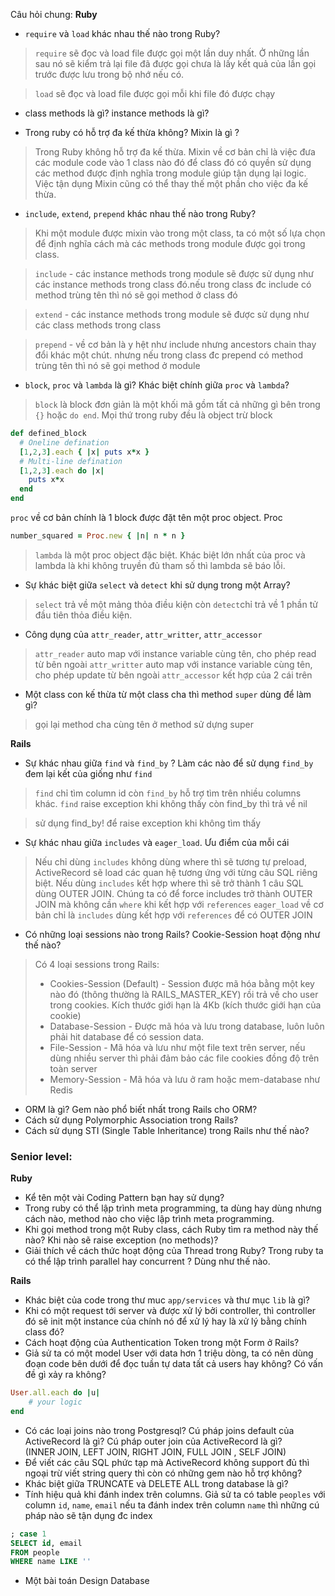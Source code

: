Câu hỏi chung:
**Ruby**
- `require` và `load` khác nhau thế nào trong Ruby?
> `require` sẽ đọc và load file được gọi một lần duy nhất. Ở những lần sau nó sẽ kiểm trả lại file đã được gọi chưa là lấy kết quả của lần gọi trước được lưu trong bộ nhớ nếu có.

> `load` sẽ đọc và load file được gọi mỗi khi file đó được chạy

- class methods là gì? instance methods là gì?

- Trong ruby có hỗ trợ đa kế thừa không? Mixin là gì ?
> Trong Ruby không hỗ trợ đa kế thừa. Mixin về cơ bản chỉ là việc đưa các module code vào 1 class nào đó để class đó có quyền sử dụng các method được định nghĩa trong module giúp tận dụng lại logic. Việc tận dụng Mixin cũng có thể thay thế một phần cho việc đa kế thừa.

- `include`, `extend`, `prepend` khác nhau thế nào trong Ruby?
> Khi một module được mixin vào trong một class, ta có một số lựa chọn để định nghĩa cách mà các methods trong module được gọi trong class.

> `include` - các instance methods trong module sẽ được sử dụng như các instance methods trong class đó.nếu trong class đc include có method trùng tên thì nó sẽ gọi method ở class đó  

> `extend` - các instance methods trong module sẽ được sử dụng như các class methods trong class

> `prepend` - về cơ bản là y hệt như include nhưng ancestors chain thay đổi khác một chút. nhưng nếu trong class đc prepend có method trùng tên thì nó sẽ gọi method ở module 

- `block`, `proc` và `lambda` là gì? Khác biệt chính giữa `proc` và `lambda`?
> `block` là block đơn giản là một khối mã gồm tất cả những gì bên trong `{}` hoặc `do end`. Mọi thứ trong ruby đều là object trừ block
```ruby
def defined_block
  # Oneline defination
  [1,2,3].each { |x| puts x*x }
  # Multi-line defination
  [1,2,3].each do |x|
    puts x*x
  end
end
```
 `proc` về cơ bản chính là 1 block được đặt tên một proc object. Proc 
```ruby
number_squared = Proc.new { |n| n * n }
```
> `lambda` là một proc object đặc biệt. Khác biệt lớn nhất của proc và lambda là khi không truyền đủ tham số thì lambda sẽ báo lỗi.

- Sự khác biệt giữa `select` và `detect` khi sử dụng trong một Array?
> `select` trả về một mảng thỏa điều kiện còn `detect`chỉ trả về 1 phần tử đầu tiên thỏa điều kiện. 

- Công dụng của `attr_reader`, `attr_writter`, `attr_accessor`
> `attr_reader` auto map với instance variable cùng tên, cho phép read từ bên ngoài 
> `attr_writter` auto map với instance variable cùng tên, cho phép update từ bên ngoài 
> `attr_accessor` kết hợp của 2 cái trên 


- Một class con kế thừa từ một class cha thì method `super` dùng để làm gì?
> gọi lại method cha cùng tên ở method sử dựng super 

**Rails**
- Sự khác nhau giữa `find` và `find_by` ? Làm các nào để sử dụng `find_by` đem lại kết của giống như `find`
> `find` chỉ tìm column id còn `find_by` hỗ trợ tìm trên nhiều columns khác. `find` raise exception khi không thấy còn find_by thì trả về nil 

> sử dụng find_by! để raise exception khi không tìm thấy 


- Sự khác nhau giữa `includes` và `eager_load`. Ưu điểm của mỗi cái
> Nếu chỉ dùng `includes` không dùng where thì sẽ tương tự preload, ActiveRecord sẽ load các quan hệ tương ứng với từng câu SQL riêng biệt. Nếu dùng `includes` kết hợp where thì sẽ trở thành 1 câu SQL dùng OUTER JOIN. Chúng ta có để force includes trở thành OUTER JOIN mà không cần `where` khi kết hợp với `references`
> `eager_load` về cơ bản chỉ là `includes` dùng kết hợp với `references` để có OUTER JOIN

- Có những loại sessions nào trong Rails? Cookie-Session hoạt động như thế nào?
> Có 4 loại sessions trong Rails: 
> - Cookies-Session (Default) - Session được mã hóa bằng một key nào đó (thông thường là RAILS_MASTER_KEY) rồi trả về cho user trong cookies. Kích thước giới hạn là 4Kb (kích thước giới hạn của cookie)
> - Database-Session - Được mã hóa và lưu trong database, luôn luôn phải hit database để có session data. 
> - File-Session - Mã hóa và lưu như một file text trên server, nếu dùng nhiều server thì phải đảm bảo các file cookies đồng độ trên toàn server 
> - Memory-Session - Mã hóa và lưu ở ram hoặc mem-database như Redis 
 

- ORM là gì? Gem nào phổ biết nhất trong Rails cho ORM?
- Cách sử dụng Polymorphic Association trong Rails?
- Cách sử dụng STI (Single Table Inheritance) trong Rails như thế nào?

### Senior level:
**Ruby**
- Kể tên một vài Coding Pattern bạn hay sử dụng?
- Trong ruby có thể lập trình meta programming, ta dùng hay dùng nhưng cách nào, method nào cho việc lập trình meta programming.
- Khi gọi method trong một Ruby class, cách Ruby tìm ra method này thế nào? Khi nào sẽ raise exception (no methods)?
- Giải thích về cách thức hoạt động của Thread trong Ruby? Trong ruby ta có thể lập trình parallel hay concurrent ? Dùng như thế nào.

**Rails**
- Khác biệt của code trong thư muc `app/services` và thư mục `lib` là gì?
- Khi có một request tới server và được xử lý bởi controller, thì controller đó sẽ init một instance của chính nó để xử lý hay là xử lý bằng chính class đó?
- Cách hoạt động của Authentication Token trong một Form ở Rails?
- Giả sử ta có một model User với data hơn 1 triệu dòng, ta có nên dùng đoạn code bên dưới để đọc tuần tự data tất cả users hay không? Có vấn đề gì xảy ra không?
```ruby
User.all.each do |u|
	# your logic
end
```
- Có các loại joins nào trong Postgresql? Cú pháp joins default của ActiveRecord là gì? Cú pháp outer join của ActiveRecord là gì?  
(INNER JOIN, LEFT JOIN, RIGHT JOIN, FULL JOIN , SELF JOIN)
- Để viết các câu SQL phức tạp mà ActiveRecord không support đủ thì ngoại trừ viết string query thì còn có những gem nào hỗ trợ không?
- Khác biệt giữa TRUNCATE và DELETE ALL trong database là gì?
- Tính hiệu quả khi đánh index trên columns. Giả sử ta có table `peoples` với column `id`, `name`, `email` nếu ta đánh index trên column `name` thì những cú pháp nào sẽ tận dụng đc index 
```SQL
; case 1
SELECT id, email
FROM people
WHERE name LIKE ''
```
- Một bài toán Design Database
